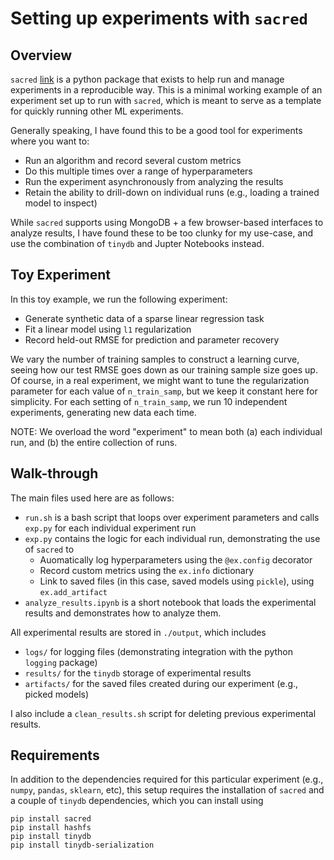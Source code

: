 # Setting up experiments with `sacred`

## Overview 

`sacred` [link](https://github.com/IDSIA/sacred) is a python package that exists to help run and manage experiments in a reproducible way.  This is a minimal working example of an experiment set up to run with `sacred`, which is meant to serve as a template for quickly running other ML experiments.

Generally speaking, I have found this to be a good tool for experiments where you want to:
* Run an algorithm and record several custom metrics
* Do this multiple times over a range of hyperparameters
* Run the experiment asynchronously from analyzing the results
* Retain the ability to drill-down on individual runs (e.g., loading a trained model to inspect)

While `sacred` supports using MongoDB + a few browser-based interfaces to analyze results, I have found these to be too clunky for my use-case, and use the combination of `tinydb` and Jupter Notebooks instead.

## Toy Experiment

In this toy example, we run the following experiment:
* Generate synthetic data of a sparse linear regression task
* Fit a linear model using `l1` regularization
* Record held-out RMSE for prediction and parameter recovery

We vary the number of training samples to construct a learning curve, seeing how our test RMSE goes down as our training sample size goes up.  Of course, in a real experiment, we might want to tune the regularization parameter for each value of `n_train_samp`, but we keep it constant here for simplicity.  For each setting of `n_train_samp`, we run 10 independent experiments, generating new data each time.

NOTE: We overload the word "experiment" to mean both (a) each individual run, and (b) the entire collection of runs.

## Walk-through

The main files used here are as follows:
* `run.sh` is a bash script that loops over experiment parameters and calls `exp.py` for each individual experiment run
* `exp.py` contains the logic for each individual run, demonstrating the use of `sacred` to
  + Auomatically log hyperparameters using the `@ex.config` decorator
  + Record custom metrics using the `ex.info` dictionary
  + Link to saved files (in this case, saved models using `pickle`), using `ex.add_artifact`
* `analyze_results.ipynb` is a short notebook that loads the experimental results and demonstrates how to analyze them.

All experimental results are stored in `./output`, which includes
* `logs/` for logging files (demonstrating integration with the python `logging` package)
* `results/` for the `tinydb` storage of experimental results
* `artifacts/` for the saved files created during our experiment (e.g., picked models)

I also include a `clean_results.sh` script for deleting previous experimental results.

## Requirements

In addition to the dependencies required for this particular experiment (e.g., `numpy`, `pandas`, `sklearn`, etc), this setup requires the installation of `sacred` and a couple of `tinydb` dependencies, which you can install using 
```
pip install sacred
pip install hashfs
pip install tinydb
pip install tinydb-serialization
```
